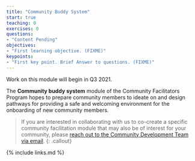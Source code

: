 ```yaml
---
title: "Community Buddy System"
start: true
teaching: 0
exercises: 0
questions:
- "Content Pending"
objectives:
- "First learning objective. (FIXME)"
keypoints:
- "First key point. Brief Answer to questions. (FIXME)"
---
```


Work on this module will begin in Q3 2021. 

The **Community buddy system** module of the Community Facilitators Program hopes to prepare community members to ideate on and design pathways for providing a safe and welcoming environment for the onboarding of new community members. 

> If you are interested in collaborating with us to co-create a specific community facilitation module that may also be of interest for your community, please [reach out to the Community Development Team via email](mailto:community@carpentries.org?subject=Interest%20in%20co-creating%20Community%20Facilitators%20Program%20resources).
{: .callout}

{% include links.md %}
